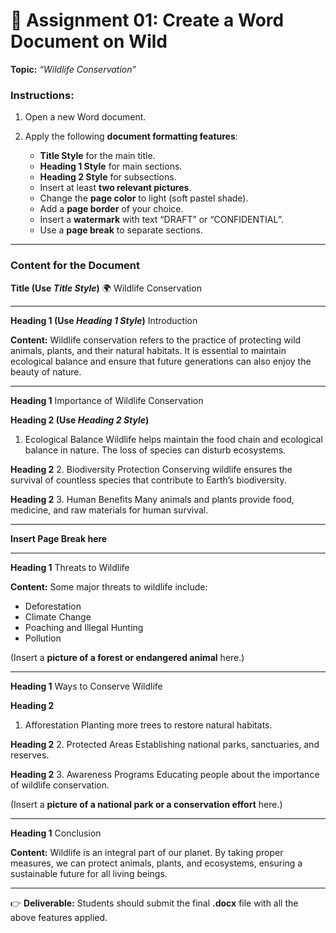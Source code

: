 # 📄 **Assignment 01: Create a Word Document on Wild**

**Topic:** *“Wildlife Conservation”*

### **Instructions:**

1. Open a new Word document.
2. Apply the following **document formatting features**:

   * **Title Style** for the main title.
   * **Heading 1 Style** for main sections.
   * **Heading 2 Style** for subsections.
   * Insert at least **two relevant pictures**.
   * Change the **page color** to light (soft pastel shade).
   * Add a **page border** of your choice.
   * Insert a **watermark** with text “DRAFT” or “CONFIDENTIAL”.
   * Use a **page break** to separate sections.

---

### **Content for the Document**

**Title (Use *Title Style*)**
🌍 Wildlife Conservation

---

**Heading 1 (Use *Heading 1 Style*)**
Introduction

**Content:**
Wildlife conservation refers to the practice of protecting wild animals, plants, and their natural habitats. It is essential to maintain ecological balance and ensure that future generations can also enjoy the beauty of nature.

---

**Heading 1**
Importance of Wildlife Conservation

**Heading 2 (Use *Heading 2 Style*)**

1. Ecological Balance
   Wildlife helps maintain the food chain and ecological balance in nature. The loss of species can disturb ecosystems.

**Heading 2**
2. Biodiversity Protection
Conserving wildlife ensures the survival of countless species that contribute to Earth’s biodiversity.

**Heading 2**
3. Human Benefits
Many animals and plants provide food, medicine, and raw materials for human survival.

---

**Insert Page Break here**

---

**Heading 1**
Threats to Wildlife

**Content:**
Some major threats to wildlife include:

* Deforestation
* Climate Change
* Poaching and Illegal Hunting
* Pollution

(Insert a **picture of a forest or endangered animal** here.)

---

**Heading 1**
Ways to Conserve Wildlife

**Heading 2**

1. Afforestation
   Planting more trees to restore natural habitats.

**Heading 2**
2. Protected Areas
Establishing national parks, sanctuaries, and reserves.

**Heading 2**
3. Awareness Programs
Educating people about the importance of wildlife conservation.

(Insert a **picture of a national park or a conservation effort** here.)

---

**Heading 1**
Conclusion

**Content:**
Wildlife is an integral part of our planet. By taking proper measures, we can protect animals, plants, and ecosystems, ensuring a sustainable future for all living beings.

---

👉 **Deliverable:** Students should submit the final **.docx** file with all the above features applied.